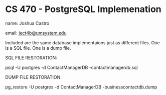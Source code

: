 # CS 470 - PostgreSQL Implemenation

name: Joshua Castro

email: ject4b@umsystem.edu

Included are the same database implementaions just as different files. One is a SQL file. One is a dump file.


SQL FILE RESTORATION:

  psql -U postgres -d ContactManagerDB -contactmanagerdb.sql


DUMP FILE RESTORATION:

  pg_restore -U postgres -d ContactManagerDB -businesscontactdb.dump

